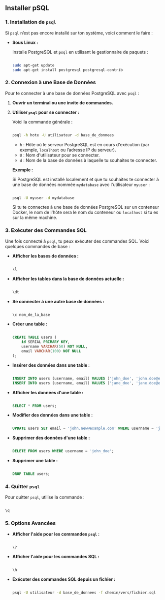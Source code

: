 ## Installer pSQL

### **1. Installation de `psql`**

Si `psql` n’est pas encore installé sur ton système, voici comment le faire :

- **Sous Linux :**
    
    Installe PostgreSQL et `psql` en utilisant le gestionnaire de paquets :
    
    ```bash
    
    sudo apt-get update
    sudo apt-get install postgresql postgresql-contrib
    
    ```
    

### **2. Connexion à une Base de Données**

Pour te connecter à une base de données PostgreSQL avec `psql` :

1. **Ouvrir un terminal ou une invite de commandes.**
2. **Utiliser `psql` pour se connecter :**
    
    Voici la commande générale :
    
    ```bash
    
    psql -h hote -U utilisateur -d base_de_donnees
    
    ```
    
    - `h` : Hôte où le serveur PostgreSQL est en cours d'exécution (par exemple, `localhost` ou l’adresse IP du serveur).
    - `U` : Nom d'utilisateur pour se connecter.
    - `d` : Nom de la base de données à laquelle tu souhaites te connecter.
    
    **Exemple :**
    
    Si PostgreSQL est installé localement et que tu souhaites te connecter à une base de données nommée `mydatabase` avec l'utilisateur `myuser` :
    
    ```bash
    
    psql -U myuser -d mydatabase
    
    ```
    
    Si tu te connectes à une base de données PostgreSQL sur un conteneur Docker, le nom de l'hôte sera le nom du conteneur ou `localhost` si tu es sur la même machine.
    

### **3. Exécuter des Commandes SQL**

Une fois connecté à `psql`, tu peux exécuter des commandes SQL. Voici quelques commandes de base :

- **Afficher les bases de données :**
    
    ```sql
    
    \l
    
    ```
    
- **Afficher les tables dans la base de données actuelle :**
    
    ```sql
    
    \dt
    
    ```
    
- **Se connecter à une autre base de données :**
    
    ```sql
    
    \c nom_de_la_base
    
    ```
    
- **Créer une table :**
    
    ```sql
    
    CREATE TABLE users (
        id SERIAL PRIMARY KEY,
        username VARCHAR(50) NOT NULL,
        email VARCHAR(100) NOT NULL
    );
    
    ```
    
- **Insérer des données dans une table :**
    
    ```sql
    
    INSERT INTO users (username, email) VALUES ('john_doe', 'john.doe@example.com');
    INSERT INTO users (username, email) VALUES ('jane_doe', 'jane.doe@example.com');
    
    ```
    
- **Afficher les données d'une table :**
    
    ```sql
    
    SELECT * FROM users;
    
    ```
    
- **Modifier des données dans une table :**
    
    ```sql
    
    UPDATE users SET email = 'john.new@example.com' WHERE username = 'john_doe';
    
    ```
    
- **Supprimer des données d'une table :**
    
    ```sql
    
    DELETE FROM users WHERE username = 'john_doe';
    
    ```
    
- **Supprimer une table :**
    
    ```sql
    
    DROP TABLE users;
    
    ```
    

### **4. Quitter `psql`**

Pour quitter `psql`, utilise la commande :

```sql

\q

```

### **5. Options Avancées**

- **Afficher l'aide pour les commandes `psql` :**
    
    ```sql
    
    \?
    
    ```
    
- **Afficher l'aide pour les commandes SQL :**
    
    ```sql
    
    \h
    
    ```
    
- **Exécuter des commandes SQL depuis un fichier :**
    
    ```bash
    
    psql -U utilisateur -d base_de_donnees -f chemin/vers/fichier.sql
    
    ```
